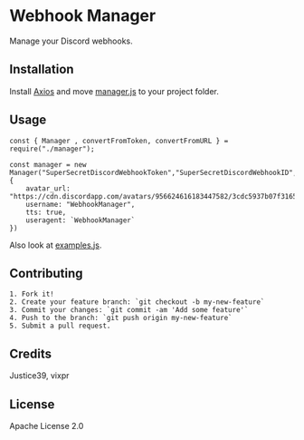 # Webhook Manager 

Manage your Discord webhooks.

## Installation

Install [Axios](https://axios-http.com/docs/intro) and move [manager.js](https://github.com/Justice39/Webhook-Manager/blob/main/manager.js) to your project folder.

## Usage

``````
const { Manager , convertFromToken, convertFromURL } = require("./manager");

const manager = new Manager("SuperSecretDiscordWebhookToken","SuperSecretDiscordWebhookID", {
    avatar_url: "https://cdn.discordapp.com/avatars/956624616183447582/3cdc5937b07f31659a4a11379f71f36f.png",
    username: "WebhookManager",
    tts: true,
    useragent: `WebhookManager`
})
``````



Also look at [examples.js](https://github.com/Justice39/Webhook-Manager/blob/main/examples.js).
## Contributing

``````
1. Fork it!
2. Create your feature branch: `git checkout -b my-new-feature`
3. Commit your changes: `git commit -am 'Add some feature'`
4. Push to the branch: `git push origin my-new-feature`
5. Submit a pull request.
``````
## Credits

Justice39, vixpr

## License

Apache License 2.0
